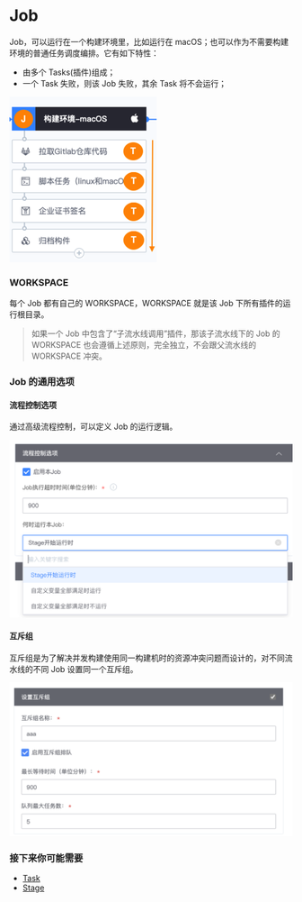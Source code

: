 # Job

Job，可以运行在一个构建环境里，比如运行在 macOS；也可以作为不需要构建环境的普通任务调度编排。它有如下特性：

* 由多个 Tasks\(插件\)组成；
* 一个 Task 失败，则该 Job 失败，其余 Task 将不会运行；

![](../../.gitbook/assets/image%20%2815%29.png)

### WORKSPACE <a id="WORKSPACE"></a>

每个 Job 都有自己的 WORKSPACE，WORKSPACE 就是该 Job 下所有插件的运行根目录。

> 如果一个 Job 中包含了“子流水线调用”插件，那该子流水线下的 Job 的 WORKSPACE 也会遵循上述原则，完全独立，不会跟父流水线的 WORKSPACE 冲突。

### Job 的通用选项 <a id="Job &#x7684;&#x901A;&#x7528;&#x9009;&#x9879;"></a>

#### 流程控制选项 <a id="&#x6D41;&#x7A0B;&#x63A7;&#x5236;&#x9009;&#x9879;"></a>

通过高级流程控制，可以定义 Job 的运行逻辑。

![](../../.gitbook/assets/image%20%282%29.png)

#### 互斥组 <a id="&#x4E92;&#x65A5;&#x7EC4;"></a>

互斥组是为了解决并发构建使用同一构建机时的资源冲突问题而设计的，对不同流水线的不同 Job 设置同一个互斥组。

![](../../.gitbook/assets/image%20%286%29.png)

### 接下来你可能需要 <a id="&#x63A5;&#x4E0B;&#x6765;&#x4F60;&#x53EF;&#x80FD;&#x9700;&#x8981;"></a>

* [Task](task.md)
* [Stage](stage.md)

